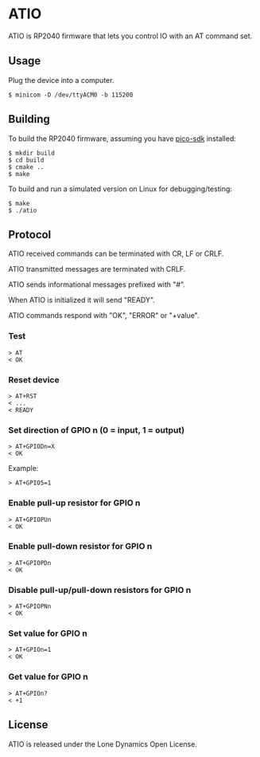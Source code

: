 # ATIO

ATIO is RP2040 firmware that lets you control IO with an AT command set.

## Usage

Plug the device into a computer.

```
$ minicom -D /dev/ttyACM0 -b 115200
```

## Building

To build the RP2040 firmware, assuming you have [pico-sdk](https://github.com/raspberrypi/pico-sdk) installed:

```
$ mkdir build
$ cd build
$ cmake ..
$ make
```

To build and run a simulated version on Linux for debugging/testing:

```
$ make
$ ./atio
```

## Protocol

ATIO received commands can be terminated with CR, LF or CRLF.

ATIO transmitted messages are terminated with CRLF.

ATIO sends informational messages prefixed with "#".

When ATIO is initialized it will send "READY".

ATIO commands respond with "OK", "ERROR" or "+value".

### Test

```
> AT
< OK
```

### Reset device

```
> AT+RST
< ...
< READY
```

### Set direction of GPIO n (0 = input, 1 = output)

```
> AT+GPIODn=X
< OK
```

Example:

```
> AT+GPIO5=1
```

### Enable pull-up resistor for GPIO n

```
> AT+GPIOPUn
< OK
```

### Enable pull-down resistor for GPIO n

```
> AT+GPIOPDn
< OK
```

### Disable pull-up/pull-down resistors for GPIO n

```
> AT+GPIOPNn
< OK
```

### Set value for GPIO n

```
> AT+GPIOn=1
< OK
```

### Get value for GPIO n

```
> AT+GPIOn?
< +1
```

## License

ATIO is released under the Lone Dynamics Open License.
